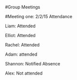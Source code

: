 #Group Meetings

#Meeting one: 2/2/15
Attendance

Liam: Attended

Elliot: Attended

Rachel: Attended

Adam: attended

Shannon: Notified Absence

Alex: Not attended
